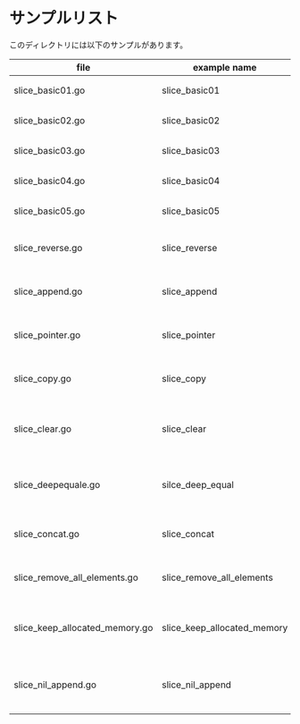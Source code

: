 # サンプルリスト

このディレクトリには以下のサンプルがあります。

|file|example name|note|
|----|------------|----|
|slice\_basic01.go|slice\_basic01|スライスについてのサンプル|
|slice\_basic02.go|slice\_basic02|スライスについてのサンプル|
|slice\_basic03.go|slice\_basic03|スライスについてのサンプル|
|slice\_basic04.go|slice\_basic04|スライスについてのサンプル|
|slice\_basic05.go|slice\_basic05|スライスについてのサンプル|
|slice\_reverse.go|slice\_reverse|スライスのリバース処理についてのサンプルです。|
|slice\_append.go|slice\_append|スライスの append 利用時についてのサンプルです.|
|slice\_pointer.go|slice\_pointer|スライスの ポインタ 利用時についてのサンプルです.|
|slice\_copy.go|slice\_copy|スライスの コピー についてのサンプルです.|
|slice\_clear.go|slice\_clear|スライスのクリア、及び、nilスライスと空のスライスについてのサンプルです.|
|slice\_deepequale.go|silce\_deep\_equal|スライスに対して reflect.DeepEqual() した場合のサンプルです.|
|slice\_concat.go|slice\_concat|２つのスライスの結合に関するサンプルです.|
|slice\_remove\_all\_elements.go|slice\_remove\_all\_elements|スライスの全要素を削除するサンプルです.|
|slice\_keep\_allocated\_memory.go|slice\_keep\_allocated\_memory|スライスのメモリ状態をキープしたままで len を 0 にするサンプルです.|
|slice\_nil\_append.go|slice\_nil\_append|Nilなスライスに対して append した場合の挙動についてのサンプル|

